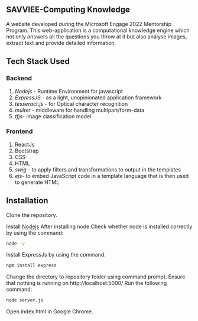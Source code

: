 ## SAVVIEE-Computing Knowledge
A website developed during the Microsoft Engage 2022 Mentorship Program. This web-application is a computational knowledge engine which not only answers all the questions you throw at it but also analyse images, extract text and provide detailed information.
## Tech Stack Used
### Backend
1. *Nodejs* - Runtime Environment for javascript
2. *ExpressJS* - as a light, unopinionated application framework 
3. *tesseract.js* - for Optical character recognition
4. *multer* - middleware for handling multipart/form-data 
5. *tfjs*- image classification model

### Frontend
1. ReactJs
2. Bootstrap
3. CSS
4. HTML
5. *swig* - to apply filters and transformations to output in the templates
6. *ejs*- to embed JavaScript code in a template language that is then used to generate HTML

## Installation
Clone the repository. 

 Install [Nodejs](https://nodejs.org/en/download/)
 After installing node 
 Check whether node is installed correctly by using the command:
```bash
node -v
```

Install ExpressJs by using the command:

```bash
npm install express
```
Change the directory to repository folder using command prompt.
Ensure that nothing is running on http://localhost:5000/
 Run the following command:
 ```bash
node server.js
```
Open index.html in Google Chrome.
